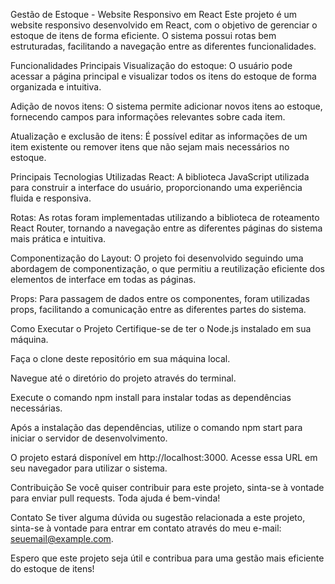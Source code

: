 Gestão de Estoque - Website Responsivo em React
Este projeto é um website responsivo desenvolvido em React, com o objetivo de gerenciar o estoque de itens de forma eficiente. O sistema possui rotas bem estruturadas, facilitando a navegação entre as diferentes funcionalidades.

Funcionalidades Principais
Visualização do estoque: O usuário pode acessar a página principal e visualizar todos os itens do estoque de forma organizada e intuitiva.

Adição de novos itens: O sistema permite adicionar novos itens ao estoque, fornecendo campos para informações relevantes sobre cada item.

Atualização e exclusão de itens: É possível editar as informações de um item existente ou remover itens que não sejam mais necessários no estoque.

Principais Tecnologias Utilizadas
React: A biblioteca JavaScript utilizada para construir a interface do usuário, proporcionando uma experiência fluida e responsiva.

Rotas: As rotas foram implementadas utilizando a biblioteca de roteamento React Router, tornando a navegação entre as diferentes páginas do sistema mais prática e intuitiva.

Componentização do Layout: O projeto foi desenvolvido seguindo uma abordagem de componentização, o que permitiu a reutilização eficiente dos elementos de interface em todas as páginas.

Props: Para passagem de dados entre os componentes, foram utilizadas props, facilitando a comunicação entre as diferentes partes do sistema.

Como Executar o Projeto
Certifique-se de ter o Node.js instalado em sua máquina.

Faça o clone deste repositório em sua máquina local.

Navegue até o diretório do projeto através do terminal.

Execute o comando npm install para instalar todas as dependências necessárias.

Após a instalação das dependências, utilize o comando npm start para iniciar o servidor de desenvolvimento.

O projeto estará disponível em http://localhost:3000. Acesse essa URL em seu navegador para utilizar o sistema.

Contribuição
Se você quiser contribuir para este projeto, sinta-se à vontade para enviar pull requests. Toda ajuda é bem-vinda!

Contato
Se tiver alguma dúvida ou sugestão relacionada a este projeto, sinta-se à vontade para entrar em contato através do meu e-mail: seuemail@example.com.

Espero que este projeto seja útil e contribua para uma gestão mais eficiente do estoque de itens!
